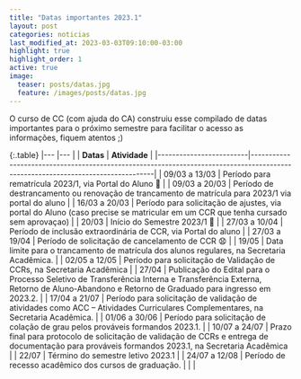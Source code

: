 ```yaml
---
title: "Datas importantes 2023.1"
layout: post
categories: noticias
last_modified_at: 2023-03-03T09:10:00-03:00
highlight: true
highlight_order: 1
active: true
image:
  teaser: posts/datas.jpg
  feature: /images/posts/datas.jpg
---
```


O curso de CC (com ajuda do CA) construiu esse compilado de datas importantes para o próximo semestre para facilitar o acesso as informações, fiquem atentos ;)

{:.table}
|--- |--- |
| **Datas** | **Atividade** |
|-------------------------|---------------------------------------------------------------------------------------------------------------------------------|
| 09/03 a 13/03 | Período para rematrícula 2023/1, via Portal do Aluno 👯 |
| 09/03 a 20/03 | Período de destrancamento ou renovação de trancamento de matrícula para 2023/1 via portal do aluno |
| 16/03 a 20/03 | Período para solicitação de ajustes, via portal do Aluno (caso precise se matricular em um CCR que tenha cursado sem aprovaçao) |
| 20/03 | Início do Semestre 2023/1 🏹 |
| 27/03 a 10/04 | Período de inclusão extraordinária de CCR, via Portal do aluno |
| 27/03 a 19/04 | Período de solicitação de cancelamento de CCR 😧 |
| 19/05 | Data limite para o trancamento de matrícula dos alunos regulares, na Secretaria Acadêmica. |
| 02/05 a 12/05 | Período para solicitação de Validação de CCRs, na Secretaria Acadêmica |
| 27/04 | Publicação do Edital para o Processo Seletivo de Transferência Interna e Transferência Externa, Retorno de Aluno-Abandono e Retorno de Graduado para ingresso em 2023.2. |
| 17/04 a 21/07 | Período para solicitação de validação de atividades como ACC – Atividades Curriculares Complementares, na Secretaria Acadêmica. |
| 01/06 a 30/06 | Período para solicitação de colação de grau pelos prováveis formandos 2023.1. |
| 10/07 a 24/07 | Prazo final para protocolo de solicitação de validação de CCRs e entrega de documentação para prováveis formandos 2023.1, na Secretaria Acadêmica |
| 22/07 | Término do semestre letivo 2023.1 |
| 24/07 a 12/08 | Período de recesso acadêmico dos cursos de graduação. |
| |
